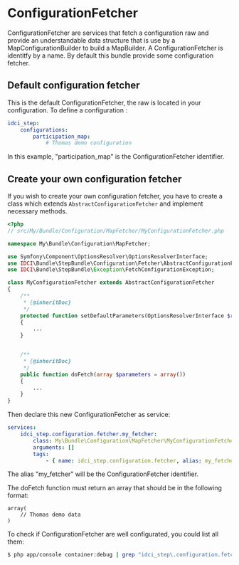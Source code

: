 ConfigurationFetcher
====================


ConfigurationFetcher are services that fetch a configuration raw and provide an
understandable data structure that is use by a MapConfigurationBuilder to build a MapBuilder.
A ConfigurationFetcher is identitfy by a name.
By default this bundle provide some configuration fetcher.


## Default configuration fetcher

This is the default ConfigurationFetcher, the raw is located in your configuration.
To define a configuration :
```yml
idci_step:
    configurations:
        participation_map:
            # Thomas demo configuration
```
In this example, "participation_map" is the ConfigurationFetcher identifier.


## Create your own configuration fetcher

If you wish to create your own configuration fetcher, you have to create a class
which extends `AbstractConfigurationFetcher` and implement necessary methods.
```php
<?php
// src/My/Bundle/Configuration/MapFetcher/MyConfigurationFetcher.php

namespace My\Bundle\Configuration\MapFetcher;

use Symfony\Component\OptionsResolver\OptionsResolverInterface;
use IDCI\Bundle\StepBundle\Configuration\Fetcher\AbstractConfigurationFetcher;
use IDCI\Bundle\StepBundle\Exception\FetchConfigurationException;

class MyConfigurationFetcher extends AbstractConfigurationFetcher
{
    /**
     * {@inheritDoc}
     */
    protected function setDefaultParameters(OptionsResolverInterface $resolver)
    {
        ...
    }


    /**
     * {@inheritDoc}
     */
    public function doFetch(array $parameters = array())
    {
        ...
    }
}
```

Then declare this new ConfigurationFetcher as service:
```yml
services:
    idci_step.configuration.fetcher.my_fetcher:
        class: My\Bundle\Configuration\MapFetcher\MyConfigurationFetcher
        arguments: []
        tags:
            - { name: idci_step.configuration.fetcher, alias: my_fetcher }
```
The alias "my_fetcher" will be the ConfigurationFetcher identifier.

The doFetch function must return an array that should be in the following format:
```
array(
    // Thomas demo data
)
```

To check if ConfigurationFetcher are well configurated, you could list all them:
```sh
$ php app/console container:debug | grep "idci_step\.configuration.fetcher\."
```

